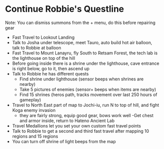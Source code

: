 # Continue Robbie's Questline
Note: You can dismiss summons from the + menu, do this before repairing gear

- Fast Travel to Lookout Landing
- Talk to Josha under telescope, meet Tauro, auto build hot air balloon, talk to Robbie at balloon
- Fast Travel to Mount Lanayru, fly South to Retsam Forest, the tech lab is the lighthouse on top of the hill
- Before going inside there is a shrine under the lighthouse, cave entrance is right below, go to it, then ascend up
- Talk to Robbie he has different quests
  - Find shrine under lighthouse (sensor beeps when shrines are nearby)
  - Take 5 pictures of enemies (sensor+ beeps when items are nearby)
  - Find 15 shrines (heros path, tracks movement over last 250 hours of gameplay)
- Travel to North East part of map to Jochi-iu, run N to top of hill, and fight Koga enemy invasion
  - they are fairly strong, equip good gear, bows work well
-Get chest and armor inside, return to Hateno Ancient Lab
- Travel Medallions let you set your own custom fast travel points
- Talk to Robbie to get a second and third fast travel after mapping 10 regions and 15 regions
- You can turn off shrine of light beeps from the map
